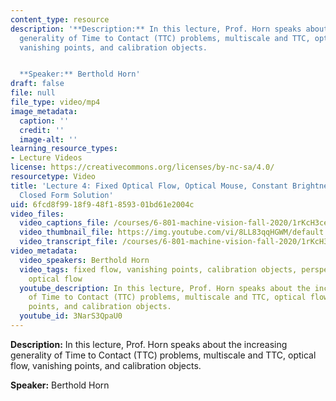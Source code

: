 ```yaml
---
content_type: resource
description: '**Description:** In this lecture, Prof. Horn speaks about the increasing
  generality of Time to Contact (TTC) problems, multiscale and TTC, optical flow,
  vanishing points, and calibration objects.


  **Speaker:** Berthold Horn'
draft: false
file: null
file_type: video/mp4
image_metadata:
  caption: ''
  credit: ''
  image-alt: ''
learning_resource_types:
- Lecture Videos
license: https://creativecommons.org/licenses/by-nc-sa/4.0/
resourcetype: Video
title: 'Lecture 4: Fixed Optical Flow, Optical Mouse, Constant Brightness Assumption,
  Closed Form Solution'
uid: 6fcd8f99-18f9-48f1-8593-01bd61e2004c
video_files:
  video_captions_file: /courses/6-801-machine-vision-fall-2020/1rKcH3ceWclO_-6lVKTJZJ9RRqXm1JZt8_transcript.webvtt
  video_thumbnail_file: https://img.youtube.com/vi/8LL83qqHGWM/default.jpg
  video_transcript_file: /courses/6-801-machine-vision-fall-2020/1rKcH3ceWclO_-6lVKTJZJ9RRqXm1JZt8_transcript.pdf
video_metadata:
  video_speakers: Berthold Horn
  video_tags: fixed flow, vanishing points, calibration objects, perspective projection,
    optical flow
  youtube_description: In this lecture, Prof. Horn speaks about the increasing generality
    of Time to Contact (TTC) problems, multiscale and TTC, optical flow, vanishing
    points, and calibration objects.
  youtube_id: 3NarS3QpaU0
---
```

**Description:** In this lecture, Prof. Horn speaks about the increasing generality of Time to Contact (TTC) problems, multiscale and TTC, optical flow, vanishing points, and calibration objects.

**Speaker:** Berthold Horn